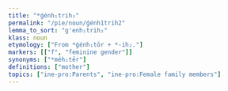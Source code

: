 ```yaml
---
title: "*ǵénh₁trih₂"
permalink: "/pie/noun/ǵénh1trih2"
lemma_to_sort: "g'enh₁trih₂"
klass: noun
etymology: ["From *ǵénh₁tōr +‎ *-ih₂."]
markers: [["f", "feminine gender"]]
synonyms: ["*méh₂tēr"]
definitions: ["mother"]
topics: ["ine-pro:Parents", "ine-pro:Female family members"]
---
```

